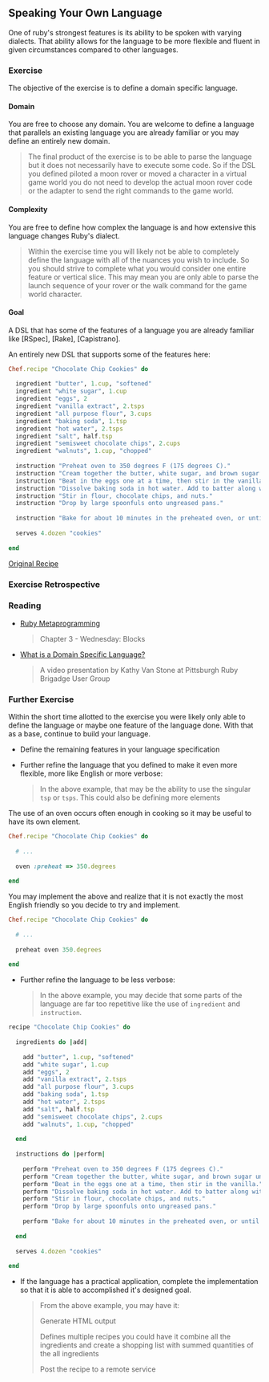 ## Speaking Your Own Language

One of ruby's strongest features is its ability to be spoken with varying 
dialects. That ability allows for the language to be more flexible and fluent
in given circumstances compared to other languages.

### Exercise

The objective of the exercise is to define a domain specific language.

#### Domain

You are free to choose any domain. You are welcome to define a language that
parallels an existing language you are already familiar or you may define an
entirely new domain.

> The final product of the exercise is to be able to parse the language
  but it does not necessarily have to execute some code. So if the DSL
  you defined piloted a moon rover or moved a character in a virtual game
  world you do not need to develop the actual moon rover code or the 
  adapter to send the right commands to the game world.

#### Complexity

You are free to define how complex the language is and how extensive this
language changes Ruby's dialect.

> Within the exercise time you will likely not be able to completely define
  the language with all of the nuances you wish to include. So you should strive
  to complete what you would consider one entire feature or vertical slice. 
  This may mean you are only able to parse the launch sequence of your rover
  or the walk command for the game world character.


#### Goal

A DSL that has some of the features of a language you are already familiar like [RSpec], [Rake], [Capistrano].

An entirely new DSL that supports some of the features here:

```ruby
Chef.recipe "Chocolate Chip Cookies" do
  
  ingredient "butter", 1.cup, "softened"
  ingredient "white sugar", 1.cup
  ingredient "eggs", 2
  ingredient "vanilla extract", 2.tsps
  ingredient "all purpose flour", 3.cups
  ingredient "baking soda", 1.tsp
  ingredient "hot water", 2.tsps
  ingredient "salt", half.tsp
  ingredient "semisweet chocolate chips", 2.cups
  ingredient "walnuts", 1.cup, "chopped"
  
  instruction "Preheat oven to 350 degrees F (175 degrees C)."
  instruction "Cream together the butter, white sugar, and brown sugar until smooth."
  instruction "Beat in the eggs one at a time, then stir in the vanilla."
  instruction "Dissolve baking soda in hot water. Add to batter along with salt."
  instruction "Stir in flour, chocolate chips, and nuts."
  instruction "Drop by large spoonfuls onto ungreased pans."
  
  instruction "Bake for about 10 minutes in the preheated oven, or until edges are nicely browned."
  
  serves 4.dozen "cookies"
  
end
```

[Original Recipe](http://allrecipes.com/recipe/best-chocolate-chip-cookies/)

### Exercise Retrospective


### Reading

* [Ruby Metaprogramming](http://pragprog.com/book/ppmetr/metaprogramming-ruby)

    > Chapter 3 - Wednesday: Blocks
    
* [What is a Domain Specific Language?](http://vimeo.com/40451457)

    > A video presentation by Kathy Van Stone at Pittsburgh Ruby Brigadge User
    Group

### Further Exercise

Within the short time allotted to the exercise you were likely only able to 
define the language or maybe one feature of the language done. With that as a
base, continue to build your language.

* Define the remaining features in your language specification

* Further refine the language that you defined to make it even more flexible,
  more like English or more verbose:

    > In the above example, that may be the ability to use the 
    singular `tsp` or `tsps`. This could also be defining more elements 

The use of an oven occurs often enough in cooking so it may be useful to have
its own element.

```ruby
Chef.recipe "Chocolate Chip Cookies" do
  
  # ...
  
  oven :preheat => 350.degrees 
  
end
```
You may implement the above and realize that it is not exactly the most English
friendly so you decide to try and implement.

```ruby
Chef.recipe "Chocolate Chip Cookies" do
  
  # ...
  
  preheat oven 350.degrees 
  
end
```

* Further refine the language to be less verbose:

    > In the above example, you may decide that some parts of the language
    are far too repetitive like the use of `ingredient` and `instruction`.
    
    
```ruby
recipe "Chocolate Chip Cookies" do
  
  ingredients do |add|
  
    add "butter", 1.cup, "softened"
    add "white sugar", 1.cup
    add "eggs", 2
    add "vanilla extract", 2.tsps
    add "all purpose flour", 3.cups
    add "baking soda", 1.tsp
    add "hot water", 2.tsps
    add "salt", half.tsp
    add "semisweet chocolate chips", 2.cups
    add "walnuts", 1.cup, "chopped"
    
  end
  
  instructions do |perform|
  
    perform "Preheat oven to 350 degrees F (175 degrees C)."
    perform "Cream together the butter, white sugar, and brown sugar until smooth."
    perform "Beat in the eggs one at a time, then stir in the vanilla."
    perform "Dissolve baking soda in hot water. Add to batter along with salt."
    perform "Stir in flour, chocolate chips, and nuts."
    perform "Drop by large spoonfuls onto ungreased pans."
  
    perform "Bake for about 10 minutes in the preheated oven, or until edges are nicely browned."
    
  end
  
  serves 4.dozen "cookies"
  
end
```

* If the language has a practical application, complete the implementation so
  that it is able to accomplished it's designed goal.

    > From the above example, you may have it:
    > 
    > Generate HTML output 
    > 
    > Defines multiple recipes you could have it combine all the ingredients and
    > create a shopping list with summed quantities of the all ingredients
    >
    > Post the recipe to a remote service
    